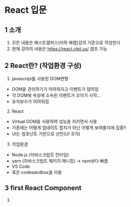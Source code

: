 React 입문
=================

1 소개
------------------
1. 모든 내용은 패스트캠퍼스(이하 패캠)강의 기준으로 작성한다
2. 현재 강의의 내용은 <https://react.vlpt.us/> 참조 가능

2 React란? (작업환경 구성)
---------------------------
1. javascript를 사용한 DOM변형 
  * DOM을 관리하기가 어려워지고 이벤트가 많아짐 
  * 각 DOM에 속성에 소속된 이벤트가 꼬이기 시작...
  * 유지보수가 어려워짐 

2. React
  * Virtual DOM을 사용하여 성능을 지키면서 사용 
  * 기존에는 어떻게 업데이트 할지가 아닌 어떻게 보여줄지에 집중!!
  * UI는 컴포넌트 기반으로 선언(UI 조각)

3. 작업환경
  * Node.js (자바스크립트 런타임) 
  * yarn (자바스크립트 패키지 매니징) -> npm보다 빠름
  * VS Code 
  * 혹은 codesandbox를 이용


3 first React Component
---------------------------
1. 